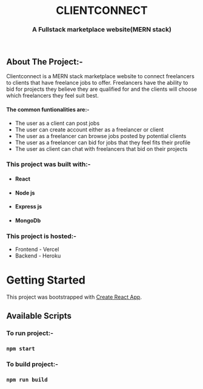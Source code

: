 <!-- PROJECT LOGO -->
<p align="center">

  <h1 align="center">CLIENTCONNECT</h1>

  <h3 align="center">
   A Fullstack marketplace website(MERN stack)
  </h3>
 <br />


</p>

<!-- ABOUT THE PROJECT -->

## About The Project:-

Clientconnect is a MERN stack marketplace website to connect freelancers to clients that have freelance jobs to offer. Freelancers have the ability to bid for projects they believe they are qualified for and the clients will choose which freelancers they feel suit best.

#### The common funtionalities are:-

- The user as a client can post jobs 
- The user can create account either as a freelancer or client
- The user as a freelancer can browse jobs posted by potential clients 
- The user as a freelancer can bid for jobs that they feel fits their profile 
- The user as client can chat with freelancers that bid on their projects

### This project was built with:-


- #### React 
- #### Node js
- #### Express js
- #### MongoDb

### This project is hosted:-

- Frontend - Vercel
- Backend  - Heroku

<!-- GETTING STARTED -->

# Getting Started

This project was bootstrapped with [Create React App](https://reactjs.org/).

## Available Scripts

### To run project:-

### `npm start`

### To build project:-

### `npm run build`
